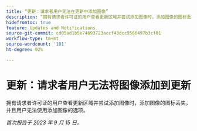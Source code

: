 ```yaml
---
title: “更新：请求者用户无法在更新中添加图像”
description: “拥有请求者许可证的用户查看更新区域并尝试添加图像时，添加图像的图标丢失，并且用户无法使用添加图像的选项。”
hidefromtoc: true
feature: Updates and Notifications
source-git-commit: cd05ad1b5e74693723accf43dcc9566497b3cf01
workflow-type: tm+mt
source-wordcount: '101'
ht-degree: 92%

---
```



# 更新：请求者用户无法将图像添加到更新

拥有请求者许可证的用户查看更新区域并尝试添加图像时，添加图像的图标丢失，并且用户无法使用添加图像的选项。

_首次报告于 2023 年 9 月 15 日。_
